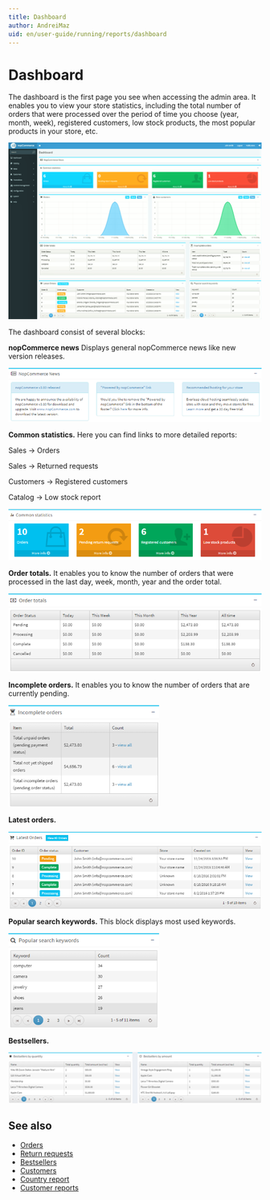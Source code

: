 ```yaml
---
title: Dashboard
author: AndreiMaz
uid: en/user-guide/running/reports/dashboard
---
```

# Dashboard

The dashboard is the first page you see when accessing the admin area. It enables you to view your store statistics, including the total number of orders that were processed over the period of time you choose (year, month, week), registered customers, low stock products, the most popular products in your store, etc.

![dashboard](_static/dashboard/dashboard.png)

The dashboard consist of several blocks:

**nopCommerce news** Displays general nopCommerce news like new version releases.

![news](_static/dashboard/news.png)

**Common statistics.** Here you can find links to more detailed reports:

Sales → Orders

Sales → Returned requests

Customers → Registered customers

Catalog → Low stock report

![common](_static/dashboard/common.png)

**Order totals.** It enables you to know the number of orders that were processed in the last day, week, month, year and the order total.

![order-totals](_static/dashboard/order-totals.png)

**Incomplete orders.** It enables you to know the number of orders that are currently pending.

![order-incomplete](_static/dashboard/order-incomplete.png)

**Latest orders.**

![order-latest](_static/dashboard/order-latest.png)

**Popular search keywords.** This block displays most used keywords.

![keywords](_static/dashboard/keywords.png)

**Bestsellers.**

![bestsellers](_static/dashboard/bestsellers.png)

## See also

* [Orders](xref:en/user-guide/running/order-management/orders/index)
* [Return requests](xref:en/user-guide/running/order-management/return-requests/index)
* [Bestsellers](xref:en/user-guide/running/reports/bestsellers-never-purchased)
* [Customers](xref:en/user-guide/running/customer-management/index)
* [Country report](xref:en/user-guide/running/reports/country-report)
* [Customer reports](xref:en/user-guide/running/reports/customer-reports)
